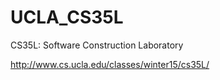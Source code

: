 # UCLA_CS35L
CS35L: Software Construction Laboratory

http://www.cs.ucla.edu/classes/winter15/cs35L/
